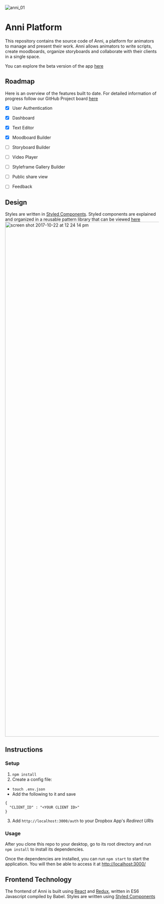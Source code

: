 ![anni_01](https://user-images.githubusercontent.com/1121873/31864196-f065dbbe-b71e-11e7-8ef9-c6f0b9462aba.jpg)

# Anni Platform
This repository contains the source code of Anni, a platform for animators to manage and present their work. Anni allows animators to write scripts, create moodboards, organize storyboards and collaborate with their clients in a single space.

You can explore the beta version of the app [here](https://anni-platform.github.io/)

## Roadmap
Here is an overview of the features built to date. For detailed information of progress follow our GitHub Project board [here](https://github.com/anni-platform/anni-platform/projects/1)
- [x] User Authentication
- [x] Dashboard

- [x] Text Editor
- [x] Moodboard Builder
- [ ] Storyboard Builder
- [ ] Video Player
- [ ] Styleframe Gallery Builder
- [ ] Public share view
- [ ] Feedback

## Design
Styles are written in [Styled Components](https://www.styled-components.com/). Styled components are explained and organized in a reusable pattern library that can be viewed [here](https://anni-platform.github.io/patterns)
<img width="1680" alt="screen shot 2017-10-22 at 12 24 14 pm" src="https://user-images.githubusercontent.com/1121873/31864518-f8b47c6c-b723-11e7-87aa-c5e22c81984c.png">

## Instructions
### Setup
1. `npm install`
2. Create a config file:
  - `touch .env.json`
  - Add the following to it and save
  ```shell
  {
    "CLIENT_ID" : "<YOUR CLIENT ID>"
  }
  ```
3. Add `http://localhost:3000/auth` to your Dropbox App's *Redirect URIs*

### Usage
After you clone this repo to your desktop, go to its root directory and run `npm install` to install its dependencies.

Once the dependencies are installed, you can run `npm start` to start the application. You will then be able to access it at [http://localhost:3000/](http://localhost:3000/)

## Frontend Technology
The frontend of Anni is built using [React](https://reactjs.org/) and [Redux](http://redux.js.org/), written in ES6 Javascript compiled by Babel. Styles are written using [Styled Components](https://www.styled-components.com/)
